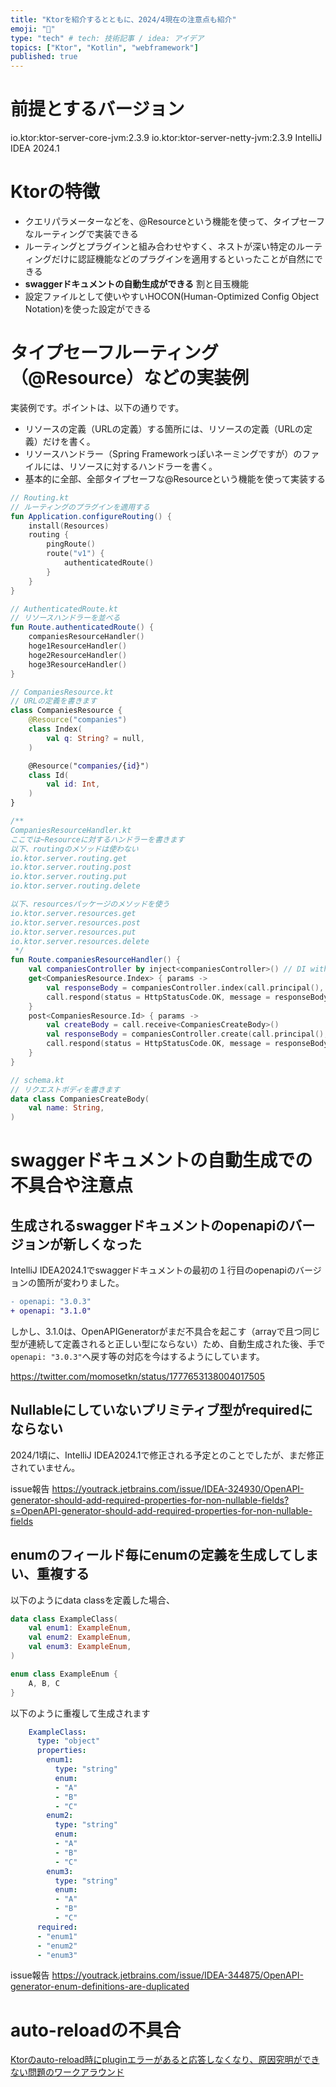 ```yaml
---
title: "Ktorを紹介するとともに、2024/4現在の注意点も紹介"
emoji: "👋"
type: "tech" # tech: 技術記事 / idea: アイデア
topics: ["Ktor", "Kotlin", "webframework"]
published: true
---
```


# 前提とするバージョン
io.ktor:ktor-server-core-jvm:2.3.9
io.ktor:ktor-server-netty-jvm:2.3.9
IntelliJ IDEA 2024.1

# Ktorの特徴

- クエリパラメーターなどを、@Resourceという機能を使って、タイプセーフなルーティングで実装できる
- ルーティングとプラグインと組み合わせやすく、ネストが深い特定のルーティングだけに認証機能などのプラグインを適用するといったことが自然にできる
- **swaggerドキュメントの自動生成ができる** 割と目玉機能
- 設定ファイルとして使いやすいHOCON(Human-Optimized Config Object Notation)を使った設定ができる

# タイプセーフルーティング（@Resource）などの実装例

実装例です。ポイントは、以下の通りです。

- リソースの定義（URLの定義）する箇所には、リソースの定義（URLの定義）だけを書く。
- リソースハンドラー（Spring Frameworkっぽいネーミングですが）のファイルには、リソースに対するハンドラーを書く。
- 基本的に全部、全部タイプセーフな@Resourceという機能を使って実装する

```kotlin
// Routing.kt
// ルーティングのプラグインを適用する
fun Application.configureRouting() {
    install(Resources)
    routing {
        pingRoute()
        route("v1") {
            authenticatedRoute()
        }
    }
}
```

```kotlin
// AuthenticatedRoute.kt
// リソースハンドラーを並べる
fun Route.authenticatedRoute() {
    companiesResourceHandler()
    hoge1ResourceHandler()
    hoge2ResourceHandler()
    hoge3ResourceHandler()
}
```

```kotlin
// CompaniesResource.kt
// URLの定義を書きます
class CompaniesResource {
    @Resource("companies")
    class Index(
        val q: String? = null,
    )

    @Resource("companies/{id}")
    class Id(
        val id: Int,
    )
}
```

```kotlin    
/**
CompaniesResourceHandler.kt
ここでは~Resourceに対するハンドラーを書きます
以下、routingのメソッドは使わない
io.ktor.server.routing.get
io.ktor.server.routing.post
io.ktor.server.routing.put
io.ktor.server.routing.delete

以下、resourcesパッケージのメソッドを使う
io.ktor.server.resources.get
io.ktor.server.resources.post
io.ktor.server.resources.put
io.ktor.server.resources.delete
 */
fun Route.companiesResourceHandler() {
    val companiesController by inject<companiesController>() // DI with ktor-koin 
    get<CompaniesResource.Index> { params ->
        val responseBody = companiesController.index(call.principal(), params)
        call.respond(status = HttpStatusCode.OK, message = responseBody)
    }
    post<CompaniesResource.Id> { params ->
        val createBody = call.receive<CompaniesCreateBody>()
        val responseBody = companiesController.create(call.principal(), createBody)
        call.respond(status = HttpStatusCode.OK, message = responseBody)
    }
}
```
```kotlin
// schema.kt
// リクエストボディを書きます
data class CompaniesCreateBody(
    val name: String,
)
```


# swaggerドキュメントの自動生成での不具合や注意点

## 生成されるswaggerドキュメントのopenapiのバージョンが新しくなった
IntelliJ IDEA2024.1でswaggerドキュメントの最初の１行目のopenapiのバージョンの箇所が変わりました。

```diff
- openapi: "3.0.3"
+ openapi: "3.1.0"
```

しかし、3.1.0は、OpenAPIGeneratorがまだ不具合を起こす（arrayで且つ同じ型が連続して定義されると正しい型にならない）ため、自動生成された後、手で`openapi: "3.0.3"`へ戻す等の対応を今はするようにしています。

https://twitter.com/momosetkn/status/1777653138004017505

## Nullableにしていないプリミティブ型がrequiredにならない

2024/1頃に、IntelliJ IDEA2024.1で修正される予定とのことでしたが、まだ修正されていません。

issue報告 https://youtrack.jetbrains.com/issue/IDEA-324930/OpenAPI-generator-should-add-required-properties-for-non-nullable-fields?s=OpenAPI-generator-should-add-required-properties-for-non-nullable-fields


## enumのフィールド毎にenumの定義を生成してしまい、重複する

以下のようにdata classを定義した場合、

```kotlin
data class ExampleClass(
    val enum1: ExampleEnum,
    val enum2: ExampleEnum,
    val enum3: ExampleEnum,
)

enum class ExampleEnum {
    A, B, C
}
```

以下のように重複して生成されます

```yaml
    ExampleClass:
      type: "object"
      properties:
        enum1:
          type: "string"
          enum:
          - "A"
          - "B"
          - "C"
        enum2:
          type: "string"
          enum:
          - "A"
          - "B"
          - "C"
        enum3:
          type: "string"
          enum:
          - "A"
          - "B"
          - "C"
      required:
      - "enum1"
      - "enum2"
      - "enum3"
```

issue報告 https://youtrack.jetbrains.com/issue/IDEA-344875/OpenAPI-generator-enum-definitions-are-duplicated

# auto-reloadの不具合

[Ktorのauto\-reload時にpluginエラーがあると応答しなくなり、原因究明ができない問題のワークアラウンド](https://zenn.dev/momosetkn/articles/fd5fecda04c708)
